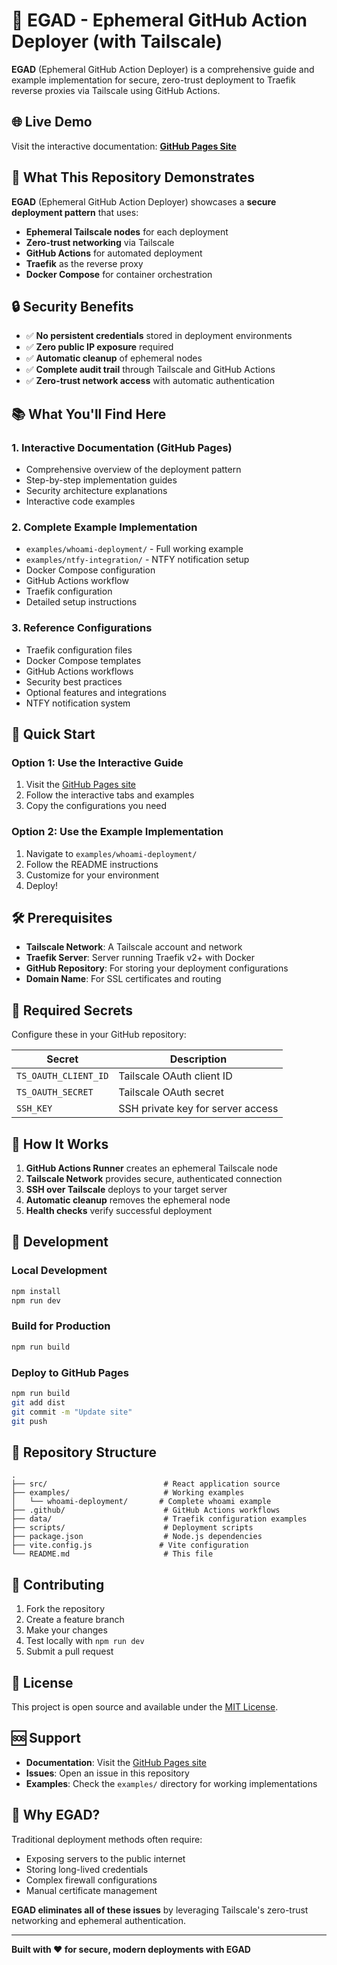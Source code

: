 # 🚀 EGAD - Ephemeral GitHub Action Deployer (with Tailscale)

**EGAD** (Ephemeral GitHub Action Deployer) is a comprehensive guide and example implementation for secure, zero-trust deployment to Traefik reverse proxies via Tailscale using GitHub Actions.

## 🌐 Live Demo

Visit the interactive documentation: **[GitHub Pages Site](https://sntxrr.github.io/ephemeral-github-action-deployer/)**

## 🎯 What This Repository Demonstrates

**EGAD** (Ephemeral GitHub Action Deployer) showcases a **secure deployment pattern** that uses:

- **Ephemeral Tailscale nodes** for each deployment
- **Zero-trust networking** via Tailscale
- **GitHub Actions** for automated deployment
- **Traefik** as the reverse proxy
- **Docker Compose** for container orchestration

## 🔒 Security Benefits

- ✅ **No persistent credentials** stored in deployment environments
- ✅ **Zero public IP exposure** required
- ✅ **Automatic cleanup** of ephemeral nodes
- ✅ **Complete audit trail** through Tailscale and GitHub Actions
- ✅ **Zero-trust network access** with automatic authentication

## 📚 What You'll Find Here

### 1. **Interactive Documentation** (GitHub Pages)
- Comprehensive overview of the deployment pattern
- Step-by-step implementation guides
- Security architecture explanations
- Interactive code examples

### 2. **Complete Example Implementation**
- `examples/whoami-deployment/` - Full working example
- `examples/ntfy-integration/` - NTFY notification setup
- Docker Compose configuration
- GitHub Actions workflow
- Traefik configuration
- Detailed setup instructions

### 3. **Reference Configurations**
- Traefik configuration files
- Docker Compose templates
- GitHub Actions workflows
- Security best practices
- Optional features and integrations
- NTFY notification system

## 🚀 Quick Start

### Option 1: Use the Interactive Guide
1. Visit the [GitHub Pages site](https://sntxrr.github.io/ephemeral-github-action-deployer/)
2. Follow the interactive tabs and examples
3. Copy the configurations you need

### Option 2: Use the Example Implementation
1. Navigate to `examples/whoami-deployment/`
2. Follow the README instructions
3. Customize for your environment
4. Deploy!

## 🛠️ Prerequisites

- **Tailscale Network**: A Tailscale account and network
- **Traefik Server**: Server running Traefik v2+ with Docker
- **GitHub Repository**: For storing your deployment configurations
- **Domain Name**: For SSL certificates and routing

## 🔑 Required Secrets

Configure these in your GitHub repository:

| Secret | Description |
|--------|-------------|
| `TS_OAUTH_CLIENT_ID` | Tailscale OAuth client ID |
| `TS_OAUTH_SECRET` | Tailscale OAuth secret |
| `SSH_KEY` | SSH private key for server access |

## 📖 How It Works

1. **GitHub Actions Runner** creates an ephemeral Tailscale node
2. **Tailscale Network** provides secure, authenticated connection
3. **SSH over Tailscale** deploys to your target server
4. **Automatic cleanup** removes the ephemeral node
5. **Health checks** verify successful deployment



## 🔧 Development

### Local Development
```bash
npm install
npm run dev
```

### Build for Production
```bash
npm run build
```

### Deploy to GitHub Pages
```bash
npm run build
git add dist
git commit -m "Update site"
git push
```

## 📁 Repository Structure

```
.
├── src/                          # React application source
├── examples/                     # Working examples
│   └── whoami-deployment/       # Complete whoami example
├── .github/                      # GitHub Actions workflows
├── data/                         # Traefik configuration examples
├── scripts/                      # Deployment scripts
├── package.json                  # Node.js dependencies
├── vite.config.js               # Vite configuration
└── README.md                     # This file
```

## 🤝 Contributing

1. Fork the repository
2. Create a feature branch
3. Make your changes
4. Test locally with `npm run dev`
5. Submit a pull request

## 📄 License

This project is open source and available under the [MIT License](LICENSE).

## 🆘 Support

- **Documentation**: Visit the [GitHub Pages site](https://sntxrr.github.io/ephemeral-github-action-deployer/)
- **Issues**: Open an issue in this repository
- **Examples**: Check the `examples/` directory for working implementations

## 🌟 Why EGAD?

Traditional deployment methods often require:
- Exposing servers to the public internet
- Storing long-lived credentials
- Complex firewall configurations
- Manual certificate management

**EGAD eliminates all of these issues** by leveraging Tailscale's zero-trust networking and ephemeral authentication.

---

**Built with ❤️ for secure, modern deployments with EGAD**